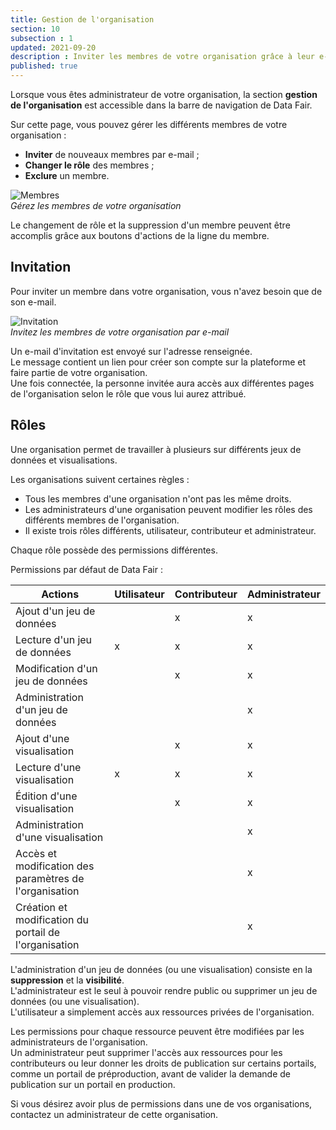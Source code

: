 ```yaml
---
title: Gestion de l'organisation
section: 10
subsection : 1
updated: 2021-09-20
description : Inviter les membres de votre organisation grâce à leur e-mail.
published: true
---
```


Lorsque vous êtes administrateur de votre organisation, la section **gestion de l'organisation** est accessible dans la barre de navigation de Data&nbsp;Fair.

Sur cette page, vous pouvez gérer les différents membres de votre organisation&nbsp;:
* **Inviter** de nouveaux membres par e-mail&nbsp;;
* **Changer le rôle** des membres&nbsp;;
* **Exclure** un membre.

![Membres](./images/user-guide-backoffice/orga-membres.jpg)  
*Gérez les membres de votre organisation*

Le changement de rôle et la suppression d'un membre peuvent être accomplis grâce aux boutons d'actions de la ligne du membre.

## Invitation
Pour inviter un membre dans votre organisation, vous n'avez besoin que de son e-mail.

![Invitation](./images/user-guide-backoffice/orga-invitation.jpg)  
*Invitez les membres de votre organisation par e-mail*

Un e-mail d'invitation est envoyé sur l'adresse renseignée.  
Le message contient un lien pour créer son compte sur la plateforme et faire partie de votre organisation.  
Une fois connectée, la personne invitée aura accès aux différentes pages de l'organisation selon le rôle que vous lui aurez attribué.

## Rôles

Une organisation permet de travailler à plusieurs sur différents jeux de données et visualisations.  

Les organisations suivent certaines règles&nbsp;:
* Tous les membres d'une organisation n'ont pas les même droits.  
* Les administrateurs d'une organisation peuvent modifier les rôles des différents membres de l'organisation.  
* Il existe trois rôles différents, utilisateur, contributeur et administrateur.  

<p>
</p>

Chaque rôle possède des permissions différentes.  

Permissions par défaut de Data&nbsp;Fair&nbsp;:

| Actions | Utilisateur | Contributeur | Administrateur |
| ----- | ---- | ---- | ---- |
| Ajout d'un jeu de données | | x | x |
| Lecture d'un jeu de données | x | x | x |
| Modification d'un jeu de données |  | x | x |
| Administration d'un jeu de données | |  | x |
| Ajout d'une visualisation | | x | x |
| Lecture d'une visualisation | x | x | x |
| Édition d'une visualisation |  | x | x |
| Administration d'une visualisation | |  | x |
| Accès et modification des paramètres de l'organisation|  |  | x |
| Création et modification du portail de l'organisation |  |  | x |


L'administration d'un jeu de données (ou une visualisation) consiste en la **suppression** et la **visibilité**.  
L'administrateur est le seul à pouvoir rendre public ou supprimer un jeu de données (ou une visualisation).  
L'utilisateur a simplement accès aux ressources privées de l'organisation.  

Les permissions pour chaque ressource peuvent être modifiées par les administrateurs de l'organisation.  
Un administrateur peut supprimer l'accès aux ressources pour les contributeurs ou leur donner les droits de publication sur certains portails, comme un portail de préproduction, avant de valider la demande de publication sur un portail en production.

Si vous désirez avoir plus de permissions dans une de vos organisations, contactez un administrateur de cette organisation.

